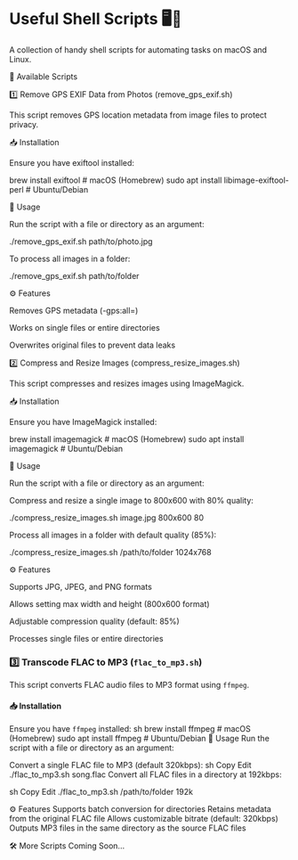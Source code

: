 # Useful Shell Scripts 🖥️📜

A collection of handy shell scripts for automating tasks on macOS and Linux.

📜 Available Scripts

1️⃣ Remove GPS EXIF Data from Photos (remove_gps_exif.sh)

This script removes GPS location metadata from image files to protect privacy.

📥 Installation

Ensure you have exiftool installed:

brew install exiftool  # macOS (Homebrew)
sudo apt install libimage-exiftool-perl  # Ubuntu/Debian

🚀 Usage

Run the script with a file or directory as an argument:

./remove_gps_exif.sh path/to/photo.jpg

To process all images in a folder:

./remove_gps_exif.sh path/to/folder

⚙️ Features

Removes GPS metadata (-gps:all=)

Works on single files or entire directories

Overwrites original files to prevent data leaks

2️⃣ Compress and Resize Images (compress_resize_images.sh)

This script compresses and resizes images using ImageMagick.

📥 Installation

Ensure you have ImageMagick installed:

brew install imagemagick  # macOS (Homebrew)
sudo apt install imagemagick  # Ubuntu/Debian

🚀 Usage

Run the script with a file or directory as an argument:

Compress and resize a single image to 800x600 with 80% quality:

./compress_resize_images.sh image.jpg 800x600 80

Process all images in a folder with default quality (85%):

./compress_resize_images.sh /path/to/folder 1024x768

⚙️ Features

Supports JPG, JPEG, and PNG formats

Allows setting max width and height (800x600 format)

Adjustable compression quality (default: 85%)

Processes single files or entire directories

### 3️⃣ Transcode FLAC to MP3 (`flac_to_mp3.sh`)

This script converts FLAC audio files to MP3 format using `ffmpeg`.

#### 📥 Installation
Ensure you have `ffmpeg` installed:
sh
brew install ffmpeg  # macOS (Homebrew)
sudo apt install ffmpeg  # Ubuntu/Debian
🚀 Usage
Run the script with a file or directory as an argument:

Convert a single FLAC file to MP3 (default 320kbps):
sh
Copy
Edit
./flac_to_mp3.sh song.flac
Convert all FLAC files in a directory at 192kbps:

sh
Copy
Edit
./flac_to_mp3.sh /path/to/folder 192k

⚙️ Features
Supports batch conversion for directories
Retains metadata from the original FLAC file
Allows customizable bitrate (default: 320kbps)
Outputs MP3 files in the same directory as the source FLAC files

🛠️ More Scripts Coming Soon...
